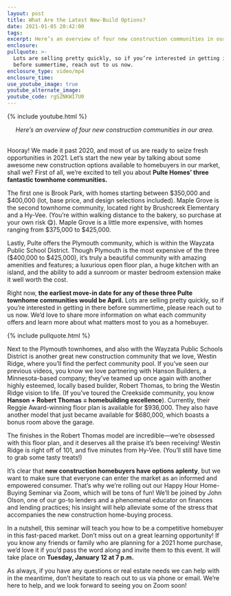 ```yaml
---
layout: post
title: What Are the Latest New-Build Options?
date: 2021-01-05 20:42:00
tags:
excerpt: Here’s an overview of four new construction communities in our area.
enclosure:
pullquote: >-
  Lots are selling pretty quickly, so if you’re interested in getting in there
  before summertime, reach out to us now.
enclosure_type: video/mp4
enclosure_time:
use_youtube_image: true
youtube_alternate_image:
youtube_code: rgSZNKWI7U0
---
```


{% include youtube.html %}

<center><em>Here&rsquo;s an overview of four new construction communities in our area.&nbsp;</em></center>

<center>&nbsp;</center>

Hooray\! We made it past 2020, and most of us are ready to seize fresh opportunities in 2021. Let’s start the new year by talking about some awesome new construction options available to homebuyers in our market, shall we? First of all, we’re excited to tell you about **Pulte Homes’ three fantastic townhome communities.&nbsp;**

The first one is Brook Park, with homes starting between $350,000 and $400,000 (lot, base price, and design selections included). Maple Grove is the second townhome community, located right by Brushcreek Elementary and a Hy-Vee. (You’re within walking distance to the bakery, so purchase at your own risk 😋). Maple Grove is a little more expensive, with homes ranging from $375,000 to $425,000.&nbsp;

Lastly, Pulte offers the Plymouth community, which is within the Wayzata Public School District. Though Plymouth is the most expensive of the three ($400,000 to $425,000), it’s truly a beautiful community with amazing amenities and features; a luxurious open floor plan, a huge kitchen with an island, and the ability to add a sunroom or master bedroom extension make it well worth the cost.&nbsp;

Right now, **the earliest move-in date for any of these three Pulte townhome communities would be April.** Lots are selling pretty quickly, so if you’re interested in getting in there before summertime, please reach out to us now. We’d love to share more information on what each community offers and learn more about what matters most to you as a homebuyer.&nbsp;

{% include pullquote.html %}

Next to the Plymouth townhomes, and also with the Wayzata Public Schools District is another great new construction community that we love, Westin Ridge, where you’ll find the perfect community pool. If you’ve seen our previous videos, you know we love partnering with Hanson Builders, a Minnesota-based company; they’ve teamed up once again with another highly esteemed, locally based builder, Robert Thomas, to bring the Westin Ridge vision to life. (If you’ve toured the Creekside community, you know **Hanson + Robert Thomas = homebuilding excellence**). Currently, their Reggie Award-winning floor plan is available for $936,000. They also have another model that just became available for $680,000, which boasts a bonus room above the garage.&nbsp;

The finishes in the Robert Thomas model are incredible—we’re obsessed with this floor plan, and it deserves all the praise it’s been receiving\! Westin Ridge is right off of 101, and five minutes from Hy-Vee. (You’ll still have time to grab some tasty treats\!)&nbsp;&nbsp;

It’s clear that **new construction homebuyers have options aplenty**, but we want to make sure that everyone can enter the market as an informed and empowered consumer. That’s why we’re rolling out our Happy Hour Home-Buying Seminar via Zoom, which will be tons of fun\! We’ll be joined by John Olson, one of our go-to lenders and a phenomenal educator on finances and lending practices; his insight will help alleviate some of the stress that accompanies the new construction home-buying process.&nbsp;

In a nutshell, this seminar will teach you how to be a competitive homebuyer in this fast-paced market. Don’t miss out on a great learning opportunity\! If you know any friends or family who are planning for a 2021 home purchase, we’d love it if you’d pass the word along and invite them to this event. It will take place on **Tuesday, January 12 at 7 p.m.&nbsp;**

As always, if you have any questions or real estate needs we can help with in the meantime, don’t hesitate to reach out to us via phone or email. We’re here to help, and we look forward to seeing you on Zoom soon\!
